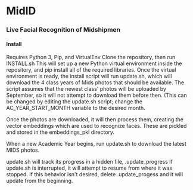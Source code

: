 <h1>MidID</h1>
<h3>Live Facial Recognition of Midshipmen</h3>

<h4>Install</h4>
Requires Python 3, Pip, and VirtualEnv
Clone the repository, then run INSTALL.sh
This will set up a new Python virtual environment inside the repository, and pip install all of the required libraries. Once the virtual environment is ready, the install script will run update.sh, which will download the 4 class years of Mids photos that should be available. The script assumes that the newest class' photos will be uploaded by September, so it will not attempt to download them before then. (This can be changed by editing the update.sh script; change the AC_YEAR_START_MONTH variable to the desired month.

Once the photos are downloaded, it will then process them, creating the vector embeddings which are used to recognize faces. These are pickled and stored in the embeddings_pkl directory. 

When a new Academic Year begins, run update.sh to download the latest MIDS photos.

update.sh will track its progress in a hidden file, .update_progress
If update.sh is interrupted, it will attempt to resume from where it was stopped. If this behavior isn't desired, delete .update_progess and it will update from the beginning.
